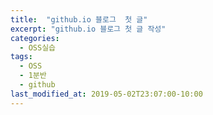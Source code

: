 ```yaml
---
title:  "github.io 블로그  첫 글"
excerpt: "github.io 블로그 첫 글 작성"
categories:
  - OSS실습
tags:
  - OSS
  - 1분반
  - github
last_modified_at: 2019-05-02T23:07:00-10:00
---
```

